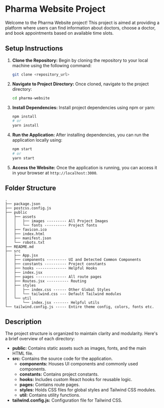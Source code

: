 # Pharma Website Project

Welcome to the Pharma Website project! This project is aimed at providing a platform where users can find information about doctors, choose a doctor, and book appointments based on available time slots.

## Setup Instructions

1. **Clone the Repository:** Begin by cloning the repository to your local machine using the following command:
   ```bash
   git clone <repository_url>
   ```

2. **Navigate to Project Directory:** Once cloned, navigate to the project directory:
   ```bash
   cd pharma-website
   ```

3. **Install Dependencies:** Install project dependencies using npm or yarn:
   ```bash
   npm install
   # or
   yarn install
   ```

4. **Run the Application:** After installing dependencies, you can run the application locally using:
   ```bash
   npm start
   # or
   yarn start
   ```

5. **Access the Website:** Once the application is running, you can access it in your browser at `http://localhost:3000`.

## Folder Structure

```
.
├── package.json
├── postcss.config.js
├── public
│   ├── assets
│   │   ├── images --------- All Project Images
│   │   └── fonts ---------- Project fonts
│   ├── favicon.ico
│   ├── index.html
│   ├── manifest.json
│   └── robots.txt
├── README.md
├── src
│   ├── App.jsx
│   ├── components --------- UI and Detected Common Components
│   ├── constants ---------- Project constants
│   ├── hooks -------------- Helpful Hooks
│   ├── index.jsx
│   ├── pages -------------- All route pages
│   ├── Routes.jsx ---------- Routing
│   ├── styles
│   │   ├── index.css ------ Other Global Styles
│   │   └── tailwind.css --- Default Tailwind modules
│   └── util
│       └── index.jsx ------- Helpful utils
└── tailwind.config.js ----- Entire theme config, colors, fonts etc.
```

## Description

The project structure is organized to maintain clarity and modularity. Here's a brief overview of each directory:

- **public:** Contains static assets such as images, fonts, and the main HTML file.
- **src:** Contains the source code for the application.
  - **components:** Houses UI components and commonly used components.
  - **constants:** Contains project constants.
  - **hooks:** Includes custom React hooks for reusable logic.
  - **pages:** Contains route pages.
  - **styles:** Holds CSS files for global styles and Tailwind CSS modules.
  - **util:** Contains utility functions.
- **tailwind.config.js:** Configuration file for Tailwind CSS.
